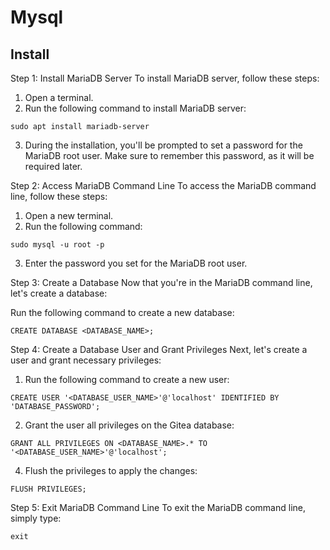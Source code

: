# Mysql

## Install

Step 1: Install MariaDB Server
To install MariaDB server, follow these steps:

1. Open a terminal.
2. Run the following command to install MariaDB server:

```
sudo apt install mariadb-server
```

3. During the installation, you'll be prompted to set a password for the MariaDB root user. Make sure to remember this password, as it will be required later.

Step 2: Access MariaDB Command Line
To access the MariaDB command line, follow these steps:

1. Open a new terminal.
2. Run the following command:

```
sudo mysql -u root -p
```

3. Enter the password you set for the MariaDB root user.

Step 3: Create a Database
Now that you're in the MariaDB command line, let's create a database:

Run the following command to create a new database:

```
CREATE DATABASE <DATABASE_NAME>;
```

Step 4: Create a Database User and Grant Privileges
Next, let's create a user and grant necessary privileges:

1. Run the following command to create a new user:

```
CREATE USER '<DATABASE_USER_NAME>'@'localhost' IDENTIFIED BY 'DATABASE_PASSWORD';
```

2. Grant the user all privileges on the Gitea database:

```
GRANT ALL PRIVILEGES ON <DATABASE_NAME>.* TO '<DATABASE_USER_NAME>'@'localhost';
```

4. Flush the privileges to apply the changes:

```
FLUSH PRIVILEGES;
```

Step 5: Exit MariaDB Command Line
To exit the MariaDB command line, simply type:

```
exit
```

# 
